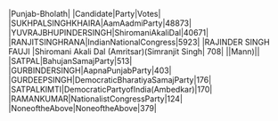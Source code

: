  
|Punjab-Bholath|
|Candidate|Party|Votes|
|SUKHPALSINGHKHAIRA|AamAadmiParty|48873|
|YUVRAJBHUPINDERSINGH|ShiromaniAkaliDal|40671|
|RANJITSINGHRANA|IndianNationalCongress|5923|
|RAJINDER SINGH FAUJI  |Shiromani Akali Dal (Amritsar)(Simranjit Singh|  708|
||Mann)||
|SATPAL|BahujanSamajParty|513|
|GURBINDERSINGH|AapnaPunjabParty|403|
|GURDEEPSINGH|DemocraticBharatiyaSamajParty|176|
|SATPALKIMTI|DemocraticPartyofIndia(Ambedkar)|170|
|RAMANKUMAR|NationalistCongressParty|124|
|NoneoftheAbove|NoneoftheAbove|379|
